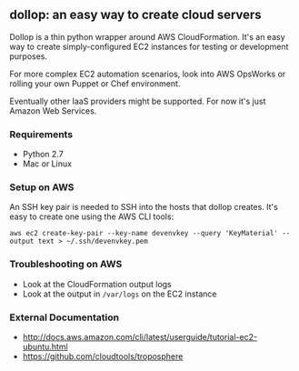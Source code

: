 ## dollop: an easy way to create cloud servers

Dollop is a thin python wrapper around AWS CloudFormation. It's an easy way to create simply-configured EC2 instances for testing or development purposes.

For more complex EC2 automation scenarios, look into AWS OpsWorks or rolling your own Puppet or Chef environment.

Eventually other IaaS providers might be supported. For now it's just Amazon Web Services.

### Requirements

* Python 2.7
* Mac or Linux

### Setup on AWS

An SSH key pair is needed to SSH into the hosts that dollop creates. It's easy to create one using the AWS CLI tools:

```
aws ec2 create-key-pair --key-name devenvkey --query 'KeyMaterial' --output text > ~/.ssh/devenvkey.pem
```

### Troubleshooting on AWS

* Look at the CloudFormation output logs
* Look at the output in `/var/logs` on the EC2 instance

### External Documentation

* http://docs.aws.amazon.com/cli/latest/userguide/tutorial-ec2-ubuntu.html
* https://github.com/cloudtools/troposphere